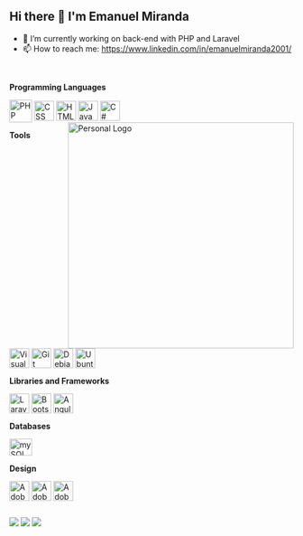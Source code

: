## Hi there 👋 I'm Emanuel Miranda


- 🔭 I’m currently working on back-end with PHP and Laravel 
- 📫 How to reach me: https://www.linkedin.com/in/emanuelmiranda2001/

<!--
- 🌱 I’m currently learning C++, C# and Flutter
- 👯 I’m looking to collaborate on ...
- 🤔 I’m looking for help with ...
- 💬 Ask me about ...
- 😄 Pronouns: ...
- ⚡ Fun fact: ...
-->

</br>

**Programming Languages**
<div style="display: inline-block">
  <img align="center" title="PHP" alt="PHP Logo" height="40" width="40" src="https://icongr.am/simple/php.svg?size=128&color=777bb4&colored=false" /> 
  <img align="center" title="CSS" alt="CSS Logo" height="35" width="35" src="https://icongr.am/simple/css3.svg?size=128&color=1572b6&colored=false" />
  <img align="center" title="HTML" alt="HTML Logo" height="35" width="35" src="https://icongr.am/simple/html5.svg?size=128&color=e34f26&colored=false" />
  <img align="center" title="JavaScript" alt="JavaScript Logo" height="35" width="35" src="https://icongr.am/simple/javascript.svg?size=128&color=f7df1e&colored=false" />
  <img align="center" title="C#" alt="C# Logo" height="35" width="35" src="https://icongr.am/devicon/csharp-plain.svg?size=128&color=823085" />
  <!--
  <img align="center" title="C++" alt="C++ Logo" height="35" width="35" src="https://icongr.am/devicon/cplusplus-plain.svg?size=128&color=00599c" />
  -->
</div></br>
<img align="right" title="Personal Logo " alt="Personal Logo" height="400" src="https://i.imgur.com/l1LsUnp.png">


**Tools**
<div style="display: inline-block">
  <img align="center" title="Visual Studio Code" alt="Visual Studio Code Logo" height="35" width="35" src="https://icongr.am/simple/visualstudiocode.svg?size=128&color=007acc&colored=false">
  <img align="center" title="Git" alt="Git Logo" height="35" width="35" src="https://icongr.am/simple/git.svg?size=128&color=f05032&colored=false">
  <img align="center" title="Debian" alt="Debian Logo" height="35" width="35" src="https://icongr.am/simple/debian.svg?size=128&color=a81d33&colored=false" />
  <img align="center" title="Ubuntu" alt="Ubuntu Logo" height="35" width="35" src="https://icongr.am/simple/ubuntu.svg?size=128&color=e95420&colored=false">
</div></br>
<div>
  
**Libraries and Frameworks**
<div style="display: inline-block">
  <img align="center" title="Laravel" alt="Laravel Logo" height="35" width="35" src="https://icongr.am/simple/laravel.svg?size=128&color=ff2d20&colored=false">
  <img align="center" title="Bootstrap" alt="Bootstrap Logo" height="35" width="35" src="https://icongr.am/simple/bootstrap.svg?size=128&color=7952b3&colored=false" />
  <img align="center" title="Angular" alt="Angular Logo" height="35" width="35" src="https://icongr.am/simple/angular.svg?size=128&color=dd0031&colored=false">
</div></br>

**Databases**
<div style="display: inline-block">
  <img align="center" title="mySQL Logo" alt="mySQL" height="30" width="40" src="https://icongr.am/devicon/mysql-plain.svg?size=128&color=4479a1">
</div></br>

**Design**
<div style="display: inline-block">
  <img align="center" title="Adobe Illustrator" alt="Adobe Illustrator Logo" height="35" width="35" src="https://upload.wikimedia.org/wikipedia/commons/f/fb/Adobe_Illustrator_CC_icon.svg">
  <img align="center" title="Adobe Photoshop" alt="Adobe Photoshop Logo" height="35" width="35" src="https://upload.wikimedia.org/wikipedia/commons/a/af/Adobe_Photoshop_CC_icon.svg">
  <img align="center" title="Adobe XD" alt="Adobe XD Logo" height="35" width="35" src="https://upload.wikimedia.org/wikipedia/commons/c/c2/Adobe_XD_CC_icon.svg">
</div></br>

##
 
 <div>
  <a href="https://www.linkedin.com/in/emanuel-miranda-089b71226/" target="_blank"><img src="https://img.shields.io/badge/-LinkedIn-%230077B5?style=for-the-badge&logo=linkedin&logocolor=white" target="_blank" /></a>
  <a href="mailto:emanuel-miranda2001@hotmail.com" target="_blank"><img src="https://img.shields.io/badge/-Email-%23333?style=for-the-badge&logo=gmail&logocolor=white" target="_blank" /></a>
  <a href="https://www.facebook.com/emanuel.miranda.35175/" target="_blank"><img style="fill: white" src="https://img.shields.io/badge/Facebook-1877F2?style=for-the-badge&logo=facebook&logoColor=white" target="_blank" /></a>
</div>
